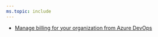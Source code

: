 ```yaml
---
ms.topic: include
---
```


* [Manage billing for your organization from Azure DevOps](#manage-billing-for-your-organization-from-azure-devops)
